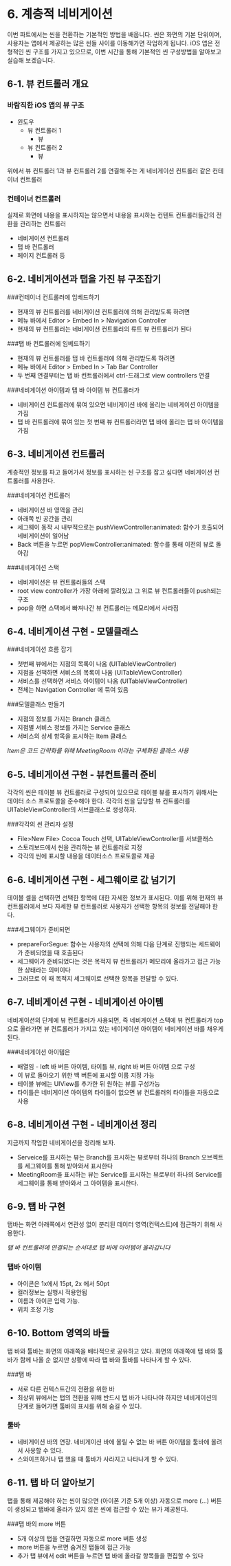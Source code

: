 # 6. 계층적 네비게이션
이번 파트에서는 씬을 전환하는 기본적인 방법을 배웁니다. 씬은 화면의 기본 단위이며, 사용자는 앱에서 제공하는 많은 씬들 사이를 이동해가면 작업하게 됩니다.
iOS 앱은 전형적인 씬 구조를 가지고 있으므로, 이번 시간을 통해 기본적인 씬 구성방법을 알아보고 실습해 보겠습니다.

## 6-1. 뷰 컨트롤러 개요

### 바람직한 iOS 앱의 뷰 구조
* 윈도우
	* 뷰 컨트롤러 1
		* 뷰
	* 뷰 컨트롤러 2
		* 뷰

위에서 뷰 컨트롤러 1과 뷰 컨트롤러 2를 연결해 주는 게 네비게이션 컨트롤러 같은 컨테이너 컨트롤러

		
### 컨테이너 컨트롤러
실제로 화면에 내용을 표시하지는 않으면서 내용을 표시하는 컨텐트 컨트롤러들간의 전환을 관리하는 컨트롤러

* 네비게이션 컨트롤러
* 탭 바 컨트롤러
* 페이지 컨트롤러 등


## 6-2. 네비게이션과 탭을 가진 뷰 구조잡기

###컨테이너 컨트롤러에 임베드하기
* 현재의 뷰 컨트롤러를 네비게이션 컨트롤러에 의해 관리받도록 하려면
* 메뉴 바에서 Editor > Embed In > Navigation Controller
* 현재의 뷰 컨트롤러는 네비게이션 컨트롤러의 류트 뷰 컨트롤러가 된다

###탭 바 컨트롤러에 임베드하기
* 현재의 뷰 컨트롤러를 탭 바 컨트롤러에 의해 관리받도록 하려면
* 메뉴 바에서 Editor > Embed In > Tab Bar Controller
* 두 번째 연결부터는 탭 바 컨트롤러에서 ctrl-드래그로 view controllers 연결

###네비게이션 아이템과 탭 바 아이템
뷰 컨트롤러가 

* 네비게이션 컨트롤러에 묶여 있으면 네비게이션 바에 올리는 네비게이션 아이템을 가짐
* 탭 바 컨트롤러에 묶여 있는 첫 번째 뷰 컨트롤러라면 탭 바에 올리는 탭 바 아이템을 가짐

## 6-3. 네비게이션 컨트롤러
계층적인 정보를 파고 들어가서 정보를 표시하는 씬 구조를 잡고 싶다면 네비게이션 컨트롤러를 사용한다.

###네비게이션 컨트롤러
* 네비게이션 바 영역을 관리
* 아래쪽 빈 공간을 관리
* 세그웨이 동작 시 내부적으로는 pushViewController:animated: 함수가 호출되어 네비게이션이 일어남
* Back 버튼을 누르면 popViewController:animated: 함수를 통해 이전의 뷰로 돌아감


###네비게이션 스택
* 네비게이션은 뷰 컨트롤러들의 스택
* root view controller가 가장 아래에 깔려있고 그 위로 뷰 컨트롤러들이 push되는 구조
* pop을 하면 스택에서 빠져나간 뷰 컨트롤러는 메모리에서 사라짐

## 6-4. 네비게이션 구현 - 모델클래스

###네비게이션 흐름 잡기
* 첫번째 뷰에서는 지점의 목록이 나옴 (UITableViewController)
* 지점을 선책하면 서비스의 목록이 나옴 (UITableViewController)
* 서비스를 선택하면 서비스 아이템이 나옴 (UITableViewController)
* 전체는 Navigation Controller 에 묶여 있음


###모델클래스 만들기
* 지점의 정보를 가지는 Branch 클래스
* 지점별 서비스 정보를 가지는 Service 클래스
* 서비스의 상세 항목을 표시하는 Item 클래스

*Item은 코드 간략화를 위해 MeetingRoom 이라는 구체화된 클래스 사용*

## 6-5. 네비게이션 구현 - 뷰컨트롤러 준비
각각의 씬은 테이블 뷰 컨트롤러로 구성되어 있으므로 테이블 뷰를 표시하기 위해서는 데이터 소스 프로토콜을 준수해야 한다. 각각의 씬을 담당할 뷰 컨트롤러를 UITableViewController의 서브클래스로 생성하자.

###각각의 씬 관리자 설정
* File>New File> Cocoa Touch 선택, UITableViewController를 서브클래스
* 스토리보드에서 씬을 관리하는 뷰 컨트롤러로 지정
* 각각의 씬에 표시할 내용을 데이터소스 프로토콜로 제공


## 6-6. 네비게이션 구현 - 세그웨이로 값 넘기기
테이블 셀을 선택하면 선택한 항목에 대한 자세한 정보가 표시된다. 이를 위해 현재의 뷰 컨트롤러에서 보다 자세한 뷰 컨트롤러로 사용자가 선택한 항목의 정보를 전달해야 한다.

###세그웨이가 준비되면
* prepareForSegue: 함수는 사용자의 선택에 의해 다음 단계로 진행되는 세드웨이가 준비되었을 때 호출된다
* 세그웨이가 준비되었다는 것은 목적지 뷰 컨트롤러가 메모리에 올라가고 접근 가능한 상태라는 의미이다
* 그러므로 이 때 목적지 세그웨이로 선택한 항목을 전달할 수 있다.

## 6-7. 네비게이션 구현 - 네비게이션 아이템
네비게이션의 단계에 뷰 컨트롤러가 사용되면, 즉 네비게이션 스택에 뷰 컨트롤러가 top으로 올라가면 뷰 컨트롤러가 가지고 있는 네이게이션 아이템이 네비게이션 바를 채우게 된다.

###네비게이션 아이템은

* 배열임 - left 바 버튼 아이템, 타이틀 뷰, right 바 버튼 아이템 으로 구성
* 이 뷰로 돌아오기 위한 백 버튼에 표시할 이름 지정 가능
* 테이블 뷰에는 UIView를 추가한 뒤 원하는 뷰를 구성가능
* 타이틀은 네비게이션 아이템의 타이틀이 없으면 뷰 컨트롤러의 타이틀을 자동으로 사용

## 6-8. 네비게이션 구현 - 네비게이션 정리
지금까지 작업한 네비게이션을 정리해 보자.

* Serveice를 표시하는 뷰는 Branch를 표시하는 뷰로부터 하나의 Branch 오브젝트를 세그웨이를 통해 받아와서 표시한다
* MeetingRoom을 표시하는 뷰는 Service를 표시하는 뷰로부터 하나의 Service를 세그웨이를 통해 받아와서 그 아이템을 표시한다.


## 6-9. 탭 바 구현
탭바는 화면 아래쪽에서 연관성 없이 분리된 데이터 영역(컨텍스트)에 접근하기 위해 사용한다.

*탭 바 컨트롤러에 연결되는 순서대로 탭 바에 아이템이 올라갑니다*

### 탭바 아이템
* 아이콘은 1x에서 15pt, 2x 에서 50pt
* 컬러정보는 실행시 적용안됨
* 이름과 아이콘 입력 가능. 
* 위치 조정 가능


## 6-10. Bottom 영역의 바들
탭 바와 툴바는 화면의 아래쪽을 배타적으로 공유하고 있다.
화면의 아래쪽에 탭 바와 툴바가 함께 나올 순 없지만 상황에 따라 탭 바와 툴바를 나타나게 할 수 있다.

###탭 바
* 서로 다른 컨텍스트간의 전환을 위한 바
* 최상위 뷰에서는 탭의 전환을 위해 반드시 탭 바가 나타나야 하지만 네비게이션의 단계로 들어가면 툴바의 표시를 위해 숨길 수 있다.

### 툴바
* 네비게이션 바의 연장. 네비게이션 바에 올릴 수 없는 바 버튼 아이템을 툴바에 올려서 사용할 수 있다.
* 스와이프하거나 탭 했을 때 툴바가 사라지고 나타나게 할 수 있다.

## 6-11. 탭 바 더 알아보기
탭을 통해 제공해야 하는 씬이 많으면 (아이폰 기준 5개 이상) 자동으로 more (...) 버튼이 생성되고 탭바에 올라가 있지 않은 씬에 접근할 수 있는 뷰가 제공된다.

###탭 바의 more 버튼
* 5개 이상의 탭을 연결하면 자동으로 more 버튼 생성
* more 버튼을 누르면 숨겨진 탭들에 접근 가능
* 추가 탭 뷰에서 edit 버튼을 누르면 탭 바에 올라갈 항목들을 편집할 수 있다

